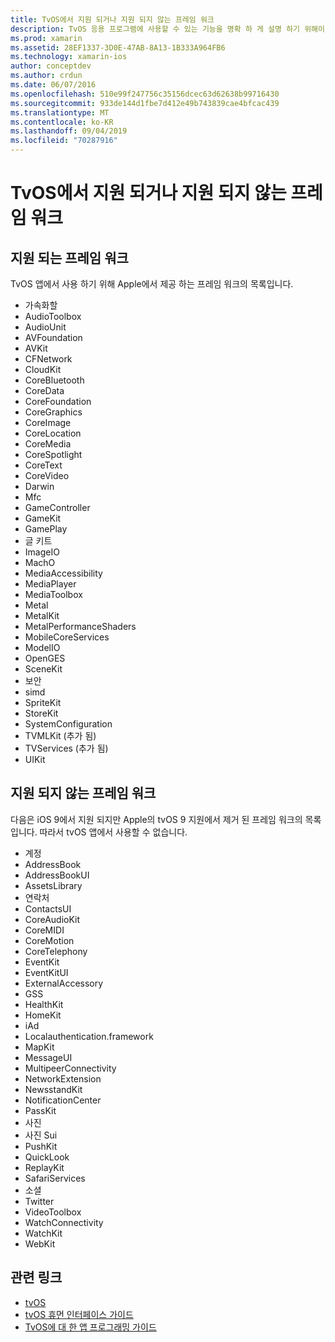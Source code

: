 ```yaml
---
title: TvOS에서 지원 되거나 지원 되지 않는 프레임 워크
description: TvOS 응용 프로그램에 사용할 수 있는 기능을 명확 하 게 설명 하기 위해이 문서에서는 tvOS에서 지 원하는 Apple 프레임 워크와 tvOS에서 지원 하지 않는 Apple 프레임 워크의 두 가지 목록을 제공 합니다.
ms.prod: xamarin
ms.assetid: 28EF1337-3D0E-47AB-8A13-1B333A964FB6
ms.technology: xamarin-ios
author: conceptdev
ms.author: crdun
ms.date: 06/07/2016
ms.openlocfilehash: 510e99f247756c35156dcec63d62638b99716430
ms.sourcegitcommit: 933de144d1fbe7d412e49b743839cae4bfcac439
ms.translationtype: MT
ms.contentlocale: ko-KR
ms.lasthandoff: 09/04/2019
ms.locfileid: "70287916"
---
```

# <a name="supported-and-unsupported-frameworks-in-tvos"></a>TvOS에서 지원 되거나 지원 되지 않는 프레임 워크

<a name="Supported-Frameworks" />

## <a name="supported-frameworks"></a>지원 되는 프레임 워크

TvOS 앱에서 사용 하기 위해 Apple에서 제공 하는 프레임 워크의 목록입니다.

- 가속화할
- AudioToolbox
- AudioUnit
- AVFoundation
- AVKit
- CFNetwork
- CloudKit
- CoreBluetooth
- CoreData
- CoreFoundation
- CoreGraphics
- CoreImage
- CoreLocation
- CoreMedia
- CoreSpotlight
- CoreText
- CoreVideo
- Darwin
- Mfc
- GameController
- GameKit
- GamePlay
- 글 키트
- ImageIO
- MachO
- MediaAccessibility
- MediaPlayer
- MediaToolbox
- Metal
- MetalKit
- MetalPerformanceShaders
- MobileCoreServices
- ModelIO
- OpenGES
- SceneKit
- 보안
- simd
- SpriteKit
- StoreKit
- SystemConfiguration
- TVMLKit (추가 됨)
- TVServices (추가 됨)
- UIKit

<a name="Unsupported-Frameworks" />

## <a name="unsupported-frameworks"></a>지원 되지 않는 프레임 워크

다음은 iOS 9에서 지원 되지만 Apple의 tvOS 9 지원에서 제거 된 프레임 워크의 목록입니다. 따라서 tvOS 앱에서 사용할 수 없습니다.

- 계정
- AddressBook
- AddressBookUI
- AssetsLibrary
- 연락처
- ContactsUI
- CoreAudioKit
- CoreMIDI
- CoreMotion
- CoreTelephony
- EventKit
- EventKitUI
- ExternalAccessory
- GSS
- HealthKit
- HomeKit
- iAd
- Localauthentication.framework
- MapKit
- MessageUI
- MultipeerConnectivity
- NetworkExtension
- NewsstandKit
- NotificationCenter
- PassKit
- 사진
- 사진 Sui
- PushKit
- QuickLook
- ReplayKit
- SafariServices
- 소셜
- Twitter
- VideoToolbox
- WatchConnectivity
- WatchKit
- WebKit



## <a name="related-links"></a>관련 링크

- [tvOS](https://developer.apple.com/tvos/)
- [tvOS 휴먼 인터페이스 가이드](https://developer.apple.com/tvos/human-interface-guidelines/)
- [TvOS에 대 한 앱 프로그래밍 가이드](https://developer.apple.com/library/prerelease/tvos/documentation/General/Conceptual/AppleTV_PG/)
